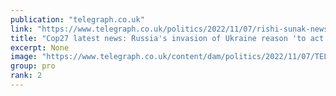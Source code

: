 ```yaml
---
publication: "telegraph.co.uk"
link: "https://www.telegraph.co.uk/politics/2022/11/07/rishi-sunak-news-rishi-sunak-news-gavin-williamson-cop27-latest/"
title: "Cop27 latest news: Russia's invasion of Ukraine reason 'to act faster' on climate change, Rishi Sunak says"
excerpt: None
image: "https://www.telegraph.co.uk/content/dam/politics/2022/11/07/TELEMMGLPICT000315441143_trans_NvBQzQNjv4BqqVzuuqpFlyLIwiB6NTmJwekapBZ1c_8650LP5YH00zA.jpeg?impolicy=logo-overlay"
group: pro
rank: 2
---
```


